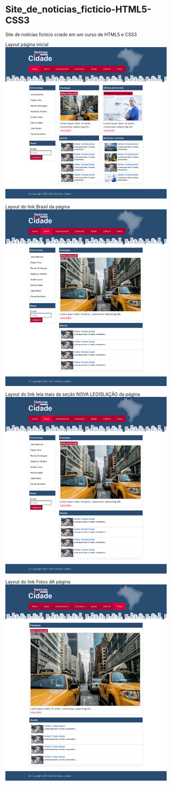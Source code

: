 # Site_de_noticias_ficticio-HTML5-CSS3
Site de notícias fictício criado em um curso de HTML5 e CSS3

Layout página inícial
![Site de notícias](https://github.com/DeangellesES/Site_de_noticias_ficticio-HTML5-CSS3/blob/master/site-noticias-ficticio.png)



Layout do link Brasil da página
![brasil](https://github.com/DeangellesES/Site_de_noticias_ficticio-HTML5-CSS3/blob/master/brasil.png)



Layout do link leia mais da seção NOVA LEGISLAÇÃO da página 
![nova legislação](https://github.com/DeangellesES/Site_de_noticias_ficticio-HTML5-CSS3/blob/master/brasil.png)



Layout do link Fotos dA página
![fotos](https://github.com/DeangellesES/Site_de_noticias_ficticio-HTML5-CSS3/blob/master/fotos.png)

